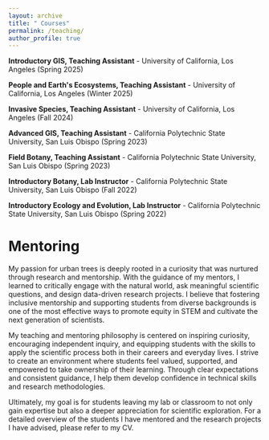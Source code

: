 ```yaml
---
layout: archive
title: " Courses"
permalink: /teaching/
author_profile: true
---
```

**Introductory GIS, Teaching Assistant** -  University of California, Los Angeles (Spring 2025)

**People and Earth's Ecosystems, Teaching Assistant** -  University of California, Los Angeles (Winter 2025)

**Invasive Species, Teaching Assistant** -  University of California, Los Angeles (Fall 2024)

**Advanced GIS, Teaching Assistant** -  California Polytechnic State University, San Luis Obispo (Spring 2023)

**Field Botany, Teaching Assistant** -  California Polytechnic State University, San Luis Obispo (Spring 2023)

**Introductory Botany, Lab Instructor** -  California Polytechnic State University, San Luis Obispo (Fall 2022)

**Introductory Ecology and Evolution, Lab Instructor** -  California Polytechnic State University, San Luis Obispo (Spring 2022)


# Mentoring 

My passion for urban trees is deeply rooted in a curiosity that was nurtured through research and mentorship. With the guidance of my mentors, I learned to critically engage with the natural world, ask meaningful scientific questions, and design data-driven research projects. I believe that fostering inclusive mentorship and supporting students from diverse backgrounds is one of the most effective ways to promote equity in STEM and cultivate the next generation of scientists.

My teaching and mentoring philosophy is centered on inspiring curiosity, encouraging independent inquiry, and equipping students with the skills to apply the scientific process both in their careers and everyday lives. I strive to create an environment where students feel valued, supported, and empowered to take ownership of their learning. Through clear expectations and consistent guidance, I help them develop confidence in technical skills and research methodologies.

Ultimately, my goal is for students leaving my lab or classroom to not only gain expertise but also a deeper appreciation for scientific exploration. For a detailed overview of the students I have mentored and the research projects I have advised, please refer to my CV.
